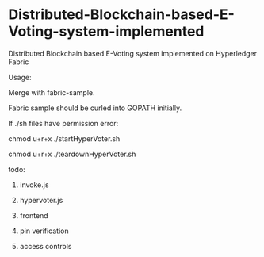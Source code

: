 # Distributed-Blockchain-based-E-Voting-system-implemented
Distributed Blockchain based E-Voting system implemented on Hyperledger Fabric

Usage:

Merge with fabric-sample.

Fabric sample should be curled into GOPATH initially.

If ./sh files have permission error:

chmod u+r+x ./startHyperVoter.sh

chmod u+r+x ./teardownHyperVoter.sh

todo:

1. invoke.js

2. hypervoter.js

3. frontend

4. pin verification

5. access controls
